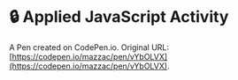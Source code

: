 #  🔒 Applied JavaScript Activity

A Pen created on CodePen.io. Original URL: [https://codepen.io/mazzac/pen/vYbOLVX](https://codepen.io/mazzac/pen/vYbOLVX).

